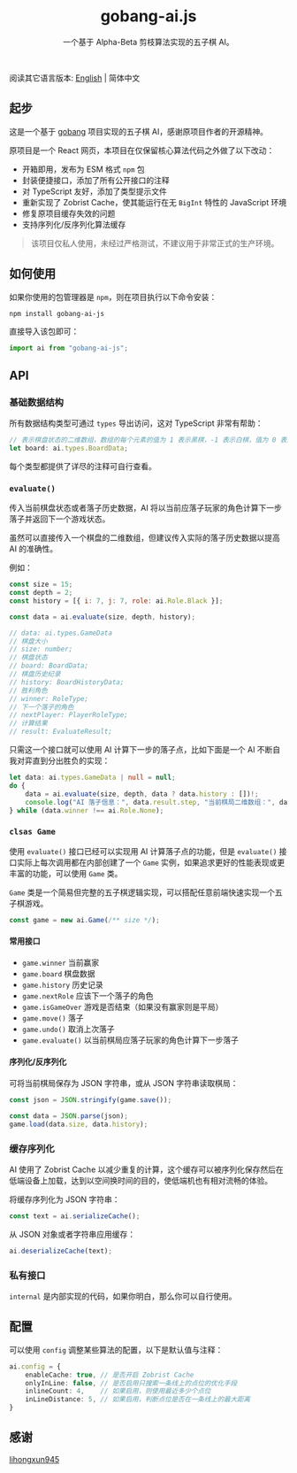 <!-- 名字 -->
<h1 align="center">gobang-ai.js</h1>
<!-- 描述 -->
<p align="center">一个基于 Alpha-Beta 剪枝算法实现的五子棋 AI。</p>
<br/>

阅读其它语言版本: [English](./README.md) | 简体中文

## 起步

这是一个基于 [gobang](https://github.com/lihongxun945/gobang) 项目实现的五子棋 AI，感谢原项目作者的开源精神。

原项目是一个 React 网页，本项目在仅保留核心算法代码之外做了以下改动：

- 开箱即用，发布为 ESM 格式 `npm` 包
- 封装便捷接口，添加了所有公开接口的注释
- 对 TypeScript 友好，添加了类型提示文件
- 重新实现了 Zobrist Cache，使其能运行在无 `BigInt` 特性的 JavaScript 环境
- 修复原项目缓存失效的问题
- 支持序列化/反序列化算法缓存

> 该项目仅私人使用，未经过严格测试，不建议用于非常正式的生产环境。

## 如何使用

如果你使用的包管理器是 `npm`，则在项目执行以下命令安装：

```shell
npm install gobang-ai-js
```

直接导入该包即可：

```js
import ai from "gobang-ai-js";
```

## API

### 基础数据结构

所有数据结构类型可通过 `types` 导出访问，这对 TypeScript 非常有帮助：

```ts
// 表示棋盘状态的二维数组，数组的每个元素的值为 1 表示黑棋，-1 表示白棋，值为 0 表示此处未落子。
let board: ai.types.BoardData;
```

每个类型都提供了详尽的注释可自行查看。

### `evaluate()`

传入当前棋盘状态或者落子历史数据，AI 将以当前应落子玩家的角色计算下一步落子并返回下一个游戏状态。

虽然可以直接传入一个棋盘的二维数组，但建议传入实际的落子历史数据以提高 AI 的准确性。

例如：

```js
const size = 15;
const depth = 2;
const history = [{ i: 7, j: 7, role: ai.Role.Black }];

const data = ai.evaluate(size, depth, history);

// data: ai.types.GameData
// 棋盘大小
// size: number;
// 棋盘状态
// board: BoardData;
// 棋盘历史纪录
// history: BoardHistoryData;
// 胜利角色
// winner: RoleType;
// 下一个落子的角色
// nextPlayer: PlayerRoleType;
// 计算结果
// result: EvaluateResult;
```

只需这一个接口就可以使用 AI 计算下一步的落子点，比如下面是一个 AI 不断自我对弈直到分出胜负的实现：

```ts
let data: ai.types.GameData | null = null;
do {
    data = ai.evaluate(size, depth, data ? data.history : [])!;
    console.log("AI 落子信息：", data.result.step, "当前棋局二维数组：", data.board);
} while (data.winner !== ai.Role.None);
```

### `clsas Game`

使用 `evaluate()` 接口已经可以实现用 AI 计算落子点的功能，但是 `evaluate()` 接口实际上每次调用都在内部创建了一个 `Game` 实例，如果追求更好的性能表现或更丰富的功能，可以使用 `Game` 类。

`Game` 类是一个简易但完整的五子棋逻辑实现，可以搭配任意前端快速实现一个五子棋游戏。

```ts
const game = new ai.Game(/** size */);
```

#### 常用接口

- `game.winner` 当前赢家
- `game.board` 棋盘数据
- `game.history` 历史记录
- `game.nextRole` 应该下一个落子的角色
- `game.isGameOver` 游戏是否结束（如果没有赢家则是平局）
- `game.move()` 落子
- `game.undo()` 取消上次落子
- `game.evaluate()` 以当前棋局应落子玩家的角色计算下一步落子

#### 序列化/反序列化

可将当前棋局保存为 JSON 字符串，或从 JSON 字符串读取棋局：

```ts
const json = JSON.stringify(game.save());

const data = JSON.parse(json);
game.load(data.size, data.history);
```

### 缓存序列化

AI 使用了 Zobrist Cache 以减少重复的计算，这个缓存可以被序列化保存然后在低端设备上加载，达到以空间换时间的目的，使低端机也有相对流畅的体验。

将缓存序列化为 JSON 字符串：

```ts
const text = ai.serializeCache();
```

从 JSON 对象或者字符串应用缓存：

```ts
ai.deserializeCache(text);
```

### 私有接口

`internal` 是内部实现的代码，如果你明白，那么你可以自行使用。

## 配置

可以使用 `config` 调整某些算法的配置，以下是默认值与注释：

```ts
ai.config = {
    enableCache: true, // 是否开启 Zobrist Cache
    onlyInLine: false, // 是否启用只搜索一条线上的点位的优化手段
    inlineCount: 4,    // 如果启用，则使用最近多少个点位
    inLineDistance: 5, // 如果启用，判断点位是否在一条线上的最大距离
}
```

## 感谢

[lihongxun945](https://github.com/lihongxun945)
